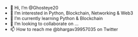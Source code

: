 - 👋 Hi, I’m @Ghosteye20
- 👀 I’m interested in Python, Blockchain, Networking & Web3
- 🌱 I’m currently learning Python & Blockchain
- 💞️ I’m looking to collaborate on ...
- 📫 How to reach me @bhargav39957035 on Twitter

<!---
Ghosteye20/Ghosteye20 is a ✨ special ✨ repository because its `README.md` (this file) appears on your GitHub profile.
You can click the Preview link to take a look at your changes.
--->
